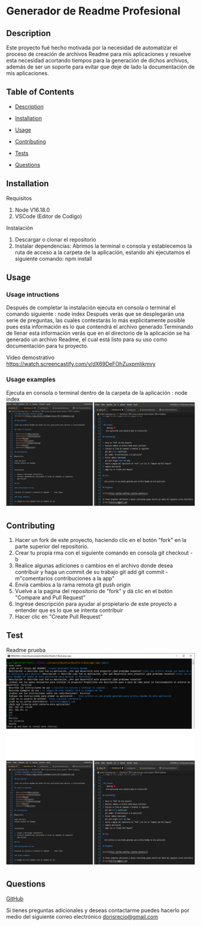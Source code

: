# Generador de Readme Profesional  


## Description

Este proyecto fué hecho motivada por la necesidad de automatizar el proceso de creación de archivos Readme para mis aplicaciones y resuelve esta necesidad acortando tiempos para la generación de dichos archivos, además de ser un soporte para evitar que deje de lado la documentación de mis aplicaciones.

## Table of Contents

- [Description](#Description)
- [Installation](#Installation)
- [Usage](#Usage)

- [Contributing](#Contributing)
- [Tests](#Tests)
- [Questions](#Questions)

## Installation

Requisitos

1. Node V16.18.0
2. VSCode (Editor de Codigo)

Instalación

1. Descargar o clonar el repositorio
2. Instalar dependencias:
   Abrimos la terminal o consola y establecemos la ruta de acceso a la carpeta de la aplicación, estando ahi ejecutamos el siguiente comando:
   npm install

## Usage

### Usage intructions

Después de completar la instalación ejecuta en consola o terminal el comando siguiente  :  node index
  Después verás que se desplegarán una serie de preguntas, las cuales contestarás lo más explicitamente posible pues esta información es lo que contendrá el archivo generado.Terminando de llenar esta información verás que en el directorio de la aplicación se ha generado un archivo Readme, el cual está listo para su uso como documentación para tu proyecto.

Video demostrativo
  https://watch.screencastify.com/v/dX69DeFOhZuxpmIikmvy

### Usage examples

Ejecuta en consola o terminal dentro de la carpeta de la aplicación : node index
![img](./utils/images/img2.png)

   


## Contributing

1. Hacer un fork de este proyecto, haciendo clic en el botón "fork" en la parte superior del repositorio.
2. Crear tu propia rma con el siguiente comando en consola
   git checkout -b<nombre de rama>
3. Realice algunas adiciones o cambios en el archivo donde desea contribuir y haga un commit de su trabajo
   git add<archivo modificado>
   git commit -m"comentarios contribuciones a la app"
4. Envía cambios a la rama remota
   git push origin<nombre de rama>
5. Vuelve a la pagina del repositorio de "fork" y dá clic en el botón "Compare and Pull Request"
6. Ingrese descripción para ayudar al propietario de este proyecto a entender que es lo que se intenta contribuir
7. Hacer clic en "Create Pull Request"

## Test

  Readme prueba
  ![img1](./utils/images/img1.png) 
  ![img2](./utils/images/img2.png)
    
## Questions

[GitHub](https://github.com/dorecio)

Si tienes preguntas adicionales y deseas contactarme puedes hacerlo por medio del siguiente correo electrónico
dorisrecio@gmail.com
